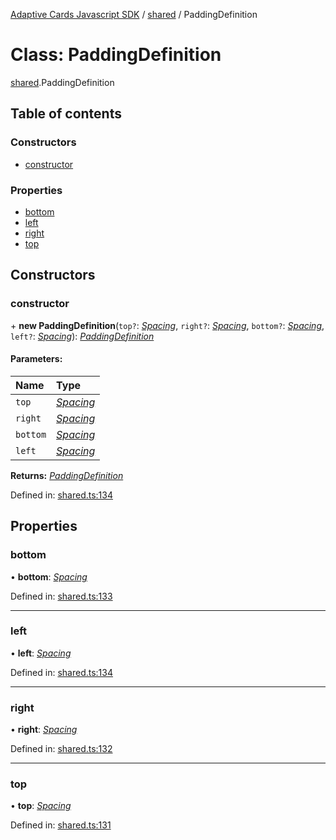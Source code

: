 [Adaptive Cards Javascript SDK](../README.md) / [shared](../modules/shared.md) / PaddingDefinition

# Class: PaddingDefinition

[shared](../modules/shared.md).PaddingDefinition

## Table of contents

### Constructors

- [constructor](shared.paddingdefinition.md#constructor)

### Properties

- [bottom](shared.paddingdefinition.md#bottom)
- [left](shared.paddingdefinition.md#left)
- [right](shared.paddingdefinition.md#right)
- [top](shared.paddingdefinition.md#top)

## Constructors

### constructor

\+ **new PaddingDefinition**(`top?`: [*Spacing*](../enums/enums.spacing.md), `right?`: [*Spacing*](../enums/enums.spacing.md), `bottom?`: [*Spacing*](../enums/enums.spacing.md), `left?`: [*Spacing*](../enums/enums.spacing.md)): [*PaddingDefinition*](shared.paddingdefinition.md)

#### Parameters:

Name | Type |
:------ | :------ |
`top` | [*Spacing*](../enums/enums.spacing.md) |
`right` | [*Spacing*](../enums/enums.spacing.md) |
`bottom` | [*Spacing*](../enums/enums.spacing.md) |
`left` | [*Spacing*](../enums/enums.spacing.md) |

**Returns:** [*PaddingDefinition*](shared.paddingdefinition.md)

Defined in: [shared.ts:134](https://github.com/microsoft/AdaptiveCards/blob/0938a1f10/source/nodejs/adaptivecards/src/shared.ts#L134)

## Properties

### bottom

• **bottom**: [*Spacing*](../enums/enums.spacing.md)

Defined in: [shared.ts:133](https://github.com/microsoft/AdaptiveCards/blob/0938a1f10/source/nodejs/adaptivecards/src/shared.ts#L133)

___

### left

• **left**: [*Spacing*](../enums/enums.spacing.md)

Defined in: [shared.ts:134](https://github.com/microsoft/AdaptiveCards/blob/0938a1f10/source/nodejs/adaptivecards/src/shared.ts#L134)

___

### right

• **right**: [*Spacing*](../enums/enums.spacing.md)

Defined in: [shared.ts:132](https://github.com/microsoft/AdaptiveCards/blob/0938a1f10/source/nodejs/adaptivecards/src/shared.ts#L132)

___

### top

• **top**: [*Spacing*](../enums/enums.spacing.md)

Defined in: [shared.ts:131](https://github.com/microsoft/AdaptiveCards/blob/0938a1f10/source/nodejs/adaptivecards/src/shared.ts#L131)
